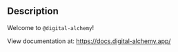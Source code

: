 ## Description

Welcome to `@digital-alchemy`!

View documentation at: https://docs.digital-alchemy.app/
